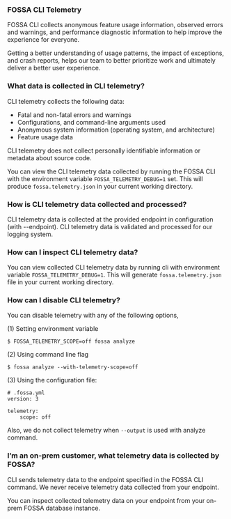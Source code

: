 ### FOSSA CLI Telemetry

FOSSA CLI collects anonymous feature usage information, observed errors and warnings, 
and performance diagnostic information to help improve the experience for everyone. 
	
Getting a better understanding of usage patterns, the impact of exceptions, 
and crash reports, helps our team to better prioritize work and 
ultimately deliver a better user experience. 

### What data is collected in CLI telemetry?

CLI telemetry collects the following data: 

- Fatal and non-fatal errors and warnings
- Configurations, and command-line arguments used
- Anonymous system information (operating system, and architecture)
- Feature usage data

CLI telemetry does not collect personally identifiable information or metadata about source code.
	
You can view the CLI telemetry data collected by running 
the FOSSA CLI with the environment variable `FOSSA_TELEMETRY_DEBUG=1` set. 
This will produce `fossa.telemetry.json` in your current working directory. 

### How is CLI telemetry data collected and processed?

CLI telemetry data is collected at the provided endpoint in configuration (with --endpoint). 
CLI telemetry data is validated and processed for our logging system.

### How can I inspect CLI telemetry data?

You can view collected CLI telemetry data by running cli with environment variable `FOSSA_TELEMETRY_DEBUG=1`. 
This will generate `fossa.telemetry.json` file in your current working directory.

### How can I disable CLI telemetry?

You can disable telemetry with any of the following options, 

(1) Setting environment variable

```
$ FOSSA_TELEMETRY_SCOPE=off fossa analyze
```

(2) Using command line flag

```
$ fossa analyze --with-telemetry-scope=off
```

(3) Using the configuration file: 

```
# .fossa.yml
version: 3

telemetry:
    scope: off
```

Also, we do not collect telemetry when `--output` is used with analyze command.

### I’m an on-prem customer, what telemetry data is collected by FOSSA?

CLI sends telemetry data to the endpoint specified in the FOSSA CLI command. 
We never receive telemetry data collected from your endpoint. 

You can inspect collected telemetry data on your endpoint from your on-prem FOSSA database instance.